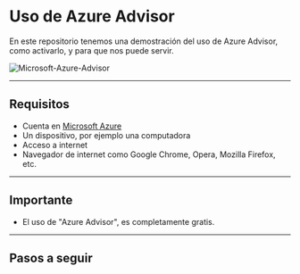# Uso de Azure Advisor
En este repositorio tenemos una demostración del uso de Azure Advisor, como activarlo, y para que nos puede servir.

![Microsoft-Azure-Advisor](https://gpractical.files.wordpress.com/2021/05/index.jpg)

---

## Requisitos
- Cuenta en [Microsoft Azure](https://portal.azure.com)
- Un dispositivo, por ejemplo una computadora
- Acceso a internet
- Navegador de internet como Google Chrome, Opera, Mozilla Firefox, etc.

---

## Importante
- El uso de "Azure Advisor", es completamente gratis.

---

## Pasos a seguir

